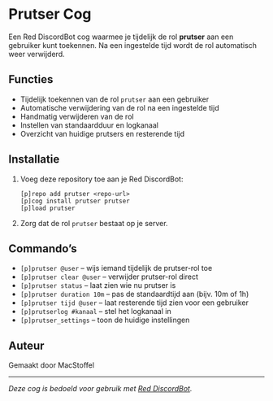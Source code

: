 # Prutser Cog

Een Red DiscordBot cog waarmee je tijdelijk de rol **prutser** aan een gebruiker kunt toekennen. Na een ingestelde tijd wordt de rol automatisch weer verwijderd.

## Functies

- Tijdelijk toekennen van de rol `prutser` aan een gebruiker
- Automatische verwijdering van de rol na een ingestelde tijd
- Handmatig verwijderen van de rol
- Instellen van standaardduur en logkanaal
- Overzicht van huidige prutsers en resterende tijd

## Installatie

1. Voeg deze repository toe aan je Red DiscordBot:
    ```
    [p]repo add prutser <repo-url>
    [p]cog install prutser prutser
    [p]load prutser
    ```

2. Zorg dat de rol `prutser` bestaat op je server.

## Commando’s

- `[p]prutser @user` – wijs iemand tijdelijk de prutser-rol toe
- `[p]prutser clear @user` – verwijder prutser-rol direct
- `[p]prutser status` – laat zien wie nu prutser is
- `[p]prutser duration 10m` – pas de standaardtijd aan (bijv. 10m of 1h)
- `[p]prutser tijd @user` – laat resterende tijd zien voor een gebruiker
- `[p]prutserlog #kanaal` – stel het logkanaal in
- `[p]prutser_settings` – toon de huidige instellingen

## Auteur

Gemaakt door MacStoffel

---

*Deze cog is bedoeld voor gebruik met [Red DiscordBot](https://docs.discord.red/).*
